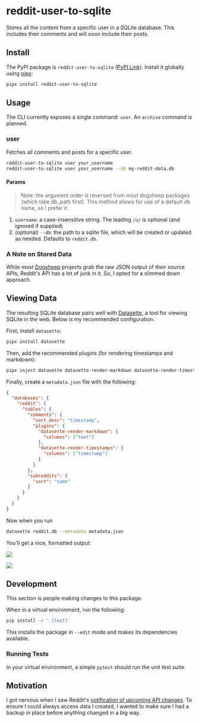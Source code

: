# reddit-user-to-sqlite

Stores all the content from a specific user in a SQLite database. This includes their comments and will soon include their posts.

## Install

The PyPI package is `reddit-user-to-sqlite` ([PyPI Link]()). Install it globally using [pipx](https://pypa.github.io/pipx/):

```bash
pipx install reddit-user-to-sqlite
```

## Usage

The CLI currently exposes a single command: `user`. An `archive` command is planned.

### user

Fetches all comments and posts for a specific user.

```bash
reddit-user-to-sqlite user your_username
reddit-user-to-sqlite user your_username --db my-reddit-data.db
```

#### Params

> Note: the argument order is reversed from most dogsheep packages (which take db_path first). This method allows for use of a default db name, so I prefer it.

1. `username`: a case-insensitive string. The leading `/u/` is optional (and ignored if supplied)
2. (optional) `--db`: the path to a sqlite file, which will be created or updated as needed. Defaults to `reddit.db`.

### A Note on Stored Data

While most [Dogsheep](https://github.com/dogsheep) projects grab the raw JSON output of their source APIs, Reddit's API has a lot of junk in it. So, I opted for a slimmed down approach.

## Viewing Data

The resulting SQLite database pairs well with [Datasette](https://datasette.io/), a tool for viewing SQLite in the web. Below is my recommended configuration.

First, install `datasette`:

```bash
pipx install datasette
```

Then, add the recommended plugins (for rendering timestamps and markdown):

```bash
pipx inject datasette datasette-render-markdown datasette-render-timestamps
```

Finally, create a `metadata.json` file with the following:

```json
{
  "databases": {
    "reddit": {
      "tables": {
        "comments": {
          "sort_desc": "timestamp",
          "plugins": {
            "datasette-render-markdown": {
              "columns": ["text"]
            },
            "datasette-render-timestamps": {
              "columns": ["timestamp"]
            }
          }
        },
        "subreddits": {
          "sort": "name"
        }
      }
    }
  }
}
```

Now when you run

```bash
datasette reddit.db --metadata metadata.json
```

You'll get a nice, formatted output:

![](https://cdn.zappy.app/93b1760ab541a8b68c2ee2899be5e079.png)

![](https://cdn.zappy.app/5850a782196d1c7a83a054400c0a5dc4.png)

## Development

This section is people making changes to this package.

When in a virtual environment, run the following:

```bash
pip install -e '.[test]'
```

This installs the package in `--edit` mode and makes its dependencies available.

### Running Tests

In your virtual environment, a simple `pytest` should run the unit test suite.

## Motivation

I got nervous when I saw Reddit's [notification of upcoming API changes](https://old.reddit.com/r/reddit/comments/12qwagm/an_update_regarding_reddits_api/). To ensure I could always access data I created, I wanted to make sure I had a backup in place before anything changed in a big way.
